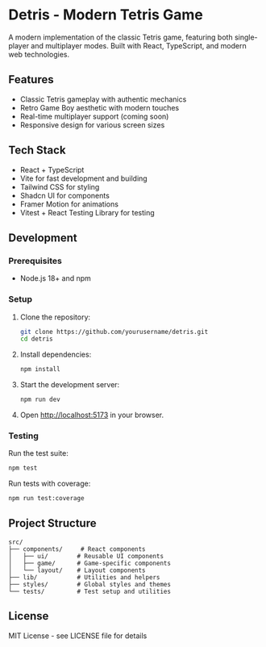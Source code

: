 # Detris - Modern Tetris Game

A modern implementation of the classic Tetris game, featuring both single-player and multiplayer modes. Built with React, TypeScript, and modern web technologies.

## Features

- Classic Tetris gameplay with authentic mechanics
- Retro Game Boy aesthetic with modern touches
- Real-time multiplayer support (coming soon)
- Responsive design for various screen sizes

## Tech Stack

- React + TypeScript
- Vite for fast development and building
- Tailwind CSS for styling
- Shadcn UI for components
- Framer Motion for animations
- Vitest + React Testing Library for testing

## Development

### Prerequisites

- Node.js 18+ and npm

### Setup

1. Clone the repository:
   ```bash
   git clone https://github.com/yourusername/detris.git
   cd detris
   ```

2. Install dependencies:
   ```bash
   npm install
   ```

3. Start the development server:
   ```bash
   npm run dev
   ```

4. Open [http://localhost:5173](http://localhost:5173) in your browser.

### Testing

Run the test suite:
```bash
npm test
```

Run tests with coverage:
```bash
npm run test:coverage
```

## Project Structure

```
src/
├── components/     # React components
│   ├── ui/        # Reusable UI components
│   ├── game/      # Game-specific components
│   └── layout/    # Layout components
├── lib/           # Utilities and helpers
├── styles/        # Global styles and themes
└── tests/         # Test setup and utilities
```

## License

MIT License - see LICENSE file for details
